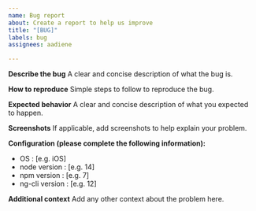 ```yaml
---
name: Bug report
about: Create a report to help us improve
title: "[BUG]"
labels: bug
assignees: aadiene

---
```


**Describe the bug**
A clear and concise description of what the bug is.

**How to reproduce**
Simple steps to follow to reproduce the bug.

**Expected behavior**
A clear and concise description of what you expected to happen.

**Screenshots**
If applicable, add screenshots to help explain your problem.

**Configuration (please complete the following information):**
 - OS : [e.g. iOS]
 - node version : [e.g. 14]
 - npm version : [e.g. 7]
 - ng-cli version : [e.g. 12]

**Additional context**
Add any other context about the problem here.
